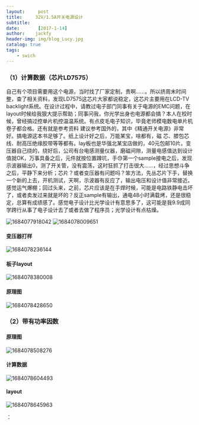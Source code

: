 ```yaml
---
layout:     post
title:     32V/1.5A开关电源设计
subtitle:   
date:       [2017-1-14]
author:    jackfy
header-img: img/blog_Lucy.jpg
catalog: true
tags:
    - swich
---
```


### （1）计算数据（芯片LD7575）
自己有个项目需要用这个电源，当时找了厂家定制，贵啊……。所以挤周末时间整，查了相关资料，发现LD7575这芯片大家都说稳定，这芯片主要用在LCD-TV backlight系统。在设计过程中，请教过电子部门同事有关于电源的EMC问题，在layout时候给我狠大提示帮助；同事问我，你光学出身也电源都会搞？本人在校时候，曾经搞过控单片机控温温系统。有点皮毛电子知识，毕竟老师模电数电单片机卷子都合格。还有就是参考资料
建议参考国外的，其中《精通开关电源》非常好。搞电源这本书足够了。纸上设计好之后，万能某宝，啥都有，磁
芯、膝包芯线、耐高压绝缘胶带等等都有。lay板也是华强北某宝店做的，40元包邮10片。变压器自己绕的，绕好后，公司有台电感测量仪器，磨磁间隙，测量电感值达到设计值就OK，万事具备之后，元件就按位置蹲坑，手😓第一个sample接电之后，发现示波器输出0，测了开关管，没有震荡，这时狂抓了打击很大……，经过思想斗争之后，平静下来分析；芯片？或者变压器有问题吗？笨方法，先丛芯片下手，替换一个新的上去，开机测试，天啊，示波器有反应了，输出电压和设计值非常接近。
感觉运气爆棚；回过头来，之前，芯片应该是在手焊时候，可能是电路铁静电击坏了，或者卖发过来就是坏的？反正sample有输出，通电48小时满载烤，还是很稳定，总算有成绩感了。感觉电子设计比光学设计有意思多了，这可能是我9.9成同学跨行从事了电子设计去了或者去做了程序员；光学设计有点枯燥。


![1684077918042](https://github.com/Opticscloudend/opticscloudend.github.io/assets/131378528/d1fc96e7-60bf-4ce4-be0e-3d7eda0b8931)
![1684078009651](https://github.com/Opticscloudend/opticscloudend.github.io/assets/131378528/843ddf1b-b753-4d6e-8104-f5bde3ad8aa9)
#### 变压器打样
![1684078236144](https://github.com/Opticscloudend/opticscloudend.github.io/assets/131378528/43315ae6-886b-4315-93f8-82c0b242bcdc)
#### 板子layout

![1684078380008](https://github.com/Opticscloudend/opticscloudend.github.io/assets/131378528/f86e6d60-1223-4a8b-b9bd-c69a9c2b5a4a)
#### 原理图
![1684078428650](https://github.com/Opticscloudend/opticscloudend.github.io/assets/131378528/7a9a32d3-f29d-4b62-ba45-0d0e179224fe)

### （2）带有功率因数
#### 原理图
![1684078508276](https://github.com/Opticscloudend/opticscloudend.github.io/assets/131378528/40575a05-bbe3-4c37-ac8f-56f34ec671ba)
#### 计算数据
![1684078604493](https://github.com/Opticscloudend/opticscloudend.github.io/assets/131378528/6f59b25d-6d80-46d6-830c-a6590261cbed)

#### layout

![1684078645963](https://github.com/Opticscloudend/opticscloudend.github.io/assets/131378528/f644c654-b9fe-4f35-9cbe-df3709e9fab8)


：
